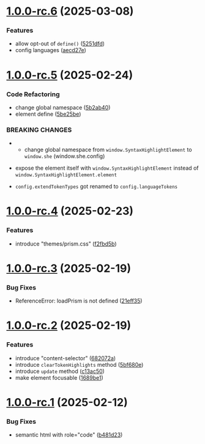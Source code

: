 # [1.0.0-rc.6](https://github.com/andreruffert/syntax-highlight-element/compare/v1.0.0-rc.5...v1.0.0-rc.6) (2025-03-08)


### Features

* allow opt-out of `define()` ([5251dfd](https://github.com/andreruffert/syntax-highlight-element/commit/5251dfdbfe57ca112ad7088bd0a3d1c384d4f539))
* config languages ([aecd27e](https://github.com/andreruffert/syntax-highlight-element/commit/aecd27e277d476ebed23a36ea3b037926f15e81e))



# [1.0.0-rc.5](https://github.com/andreruffert/syntax-highlight-element/compare/v1.0.0-rc.4...v1.0.0-rc.5) (2025-02-24)


### Code Refactoring

* change global namespace ([5b2ab40](https://github.com/andreruffert/syntax-highlight-element/commit/5b2ab4094b83ef0659320aa60d2efe6308d94044))
* element define ([5be25be](https://github.com/andreruffert/syntax-highlight-element/commit/5be25be006bc030bb5633c47b8887ebdca6a3bb9))


### BREAKING CHANGES

* - change global namespace from `window.SyntaxHighlightElement` to `window.she` (window.she.config)
- expose the element itself with `window.SyntaxHighlightElement` instead of `window.SyntaxHighlightElement.element`
* `config.extendTokenTypes` got renamed to `config.languageTokens`



# [1.0.0-rc.4](https://github.com/andreruffert/syntax-highlight-element/compare/v1.0.0-rc.3...v1.0.0-rc.4) (2025-02-23)


### Features

* introduce "themes/prism.css" ([f2fbd5b](https://github.com/andreruffert/syntax-highlight-element/commit/f2fbd5b6681ede5bfe63b493fed9828159ac5c68))



# [1.0.0-rc.3](https://github.com/andreruffert/syntax-highlight-element/compare/v1.0.0-rc.2...v1.0.0-rc.3) (2025-02-19)


### Bug Fixes

* ReferenceError: loadPrism is not defined ([21eff35](https://github.com/andreruffert/syntax-highlight-element/commit/21eff35ba4cade6907d5106867c359e88913c2ba))



# [1.0.0-rc.2](https://github.com/andreruffert/syntax-highlight-element/compare/v1.0.0-rc.1...v1.0.0-rc.2) (2025-02-19)


### Features

* introduce "content-selector" ([682072a](https://github.com/andreruffert/syntax-highlight-element/commit/682072a61e155e1c1c62dbfd346807acb1d41264))
* introduce `clearTokenHighlights` method ([5bf680e](https://github.com/andreruffert/syntax-highlight-element/commit/5bf680e46a3c25eed36a458c360c9eb8e4925993))
* introduce `update` method ([c13ac50](https://github.com/andreruffert/syntax-highlight-element/commit/c13ac5027f796cb05d436644eb4204da141bafd9))
* make element focusable ([1689be1](https://github.com/andreruffert/syntax-highlight-element/commit/1689be193cb07f06ce359e6636243a0e06d7c3b5))



# [1.0.0-rc.1](https://github.com/andreruffert/syntax-highlight-element/compare/b481d235d58f115e98e4cf67c95b8b3eaecbf6ec...v1.0.0-rc.1) (2025-02-12)


### Bug Fixes

* semantic html with role="code" ([b481d23](https://github.com/andreruffert/syntax-highlight-element/commit/b481d235d58f115e98e4cf67c95b8b3eaecbf6ec))




